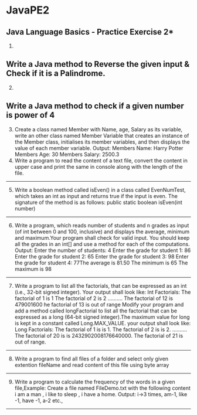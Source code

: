 # JavaPE2


**********Java Language Basics - Practice Exercise 2***********
-------------------------------------------------------------------------------------------------------
1.
Write a Java method to Reverse the given input & Check if it is a Palindrome.
------------------------------------------------------------------------------------------------------------------------
2.
Write a Java method to check if a given number is power of 4
------------------------------------------------------------------------------------------------------------------------
3. Create a class named Member with Name, age, Salary as its variable, write an other
class named Member Variable that creates an instance of the Member class, initialises its
member variables, and then displays the value of each member variable.
Output:
Members Name: Harry Potter
Members Age: 30
Members Salary: 2500.3
4. Write a program to read the content of a text file, convert the content in upper case
and print the same in console along with the length of the file.
------------------------------------------------------------------------------------------------------------------------
5. Write a boolean method called isEven() in a class called EvenNumTest, which takes
an int as input and returns true if the input is even. The signature of the method is as
follows: public static boolean isEven(int number)
------------------------------------------------------------------------------------------------------------------------
6. Write a program, which reads number of students and n grades as input (of int
between 0 and 100, inclusive) and displays the average, minimum and maximum.Your
program shall check for valid input. You should keep all the grades in an int[] and use a
method for each of the computations.
Output:
Enter the number of students: 4
Enter the grade for student 1: 86
Enter the grade for student 2: 65
Enter the grade for student 3: 98
Enter the grade for student 4: 77The average is 81.50
The minimum is 65
The maximum is 98
------------------------------------------------------------------------------------------------------------------------
7. Write a program to list all the factorials, that can be expressed as an int (i.e., 32-bit
signed integer). Your output shall look like:
Int Factorials:
The factorial of 1 is 1
The factorial of 2 is 2
..........
The factorial of 12 is 479001600
he factorial of 13 is out of range
Modify your program and add a method called longFactorial to list all the factorial that can
be expressed as a long (64-bit signed integer).The maximum value for long is kept in a
constant called Long.MAX_VALUE.
your output shall look like:
Long Factorials:
The factorial of 1 is is 1.
The factorial of 2 is is 2.
..........
The factorial of 20 is is 2432902008176640000.
The factorial of 21 is out of range.
------------------------------------------------------------------------------------------------------------------------
8. Write a program to find all files of a folder and select only given extention fileName and
read content of this file using byte array
------------------------------------------------------------------------------------------------------------------------
9. Write a program to calculate the frequency of the words in a given file,Example: Create a file named FileDemo.txt with the following content
i am a man ,
i like to sleep ,
i have a home.
Output: i->3 times,
am-1,
like -1,
have -1,
a-2 etc.,
------------------------------------------------------------------------------------------------------------------------
